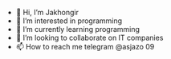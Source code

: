 - 👋 Hi, I’m Jakhongir
- 👀 I’m interested in programming 
- 🌱 I’m currently learning programming 
- 💞️ I’m looking to collaborate on IT companies 
- 📫 How to reach me telegram @asjazo 09

